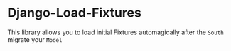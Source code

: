 Django-Load-Fixtures
====================

This library allows you to load initial Fixtures automagically after the `South` migrate your `Model`
